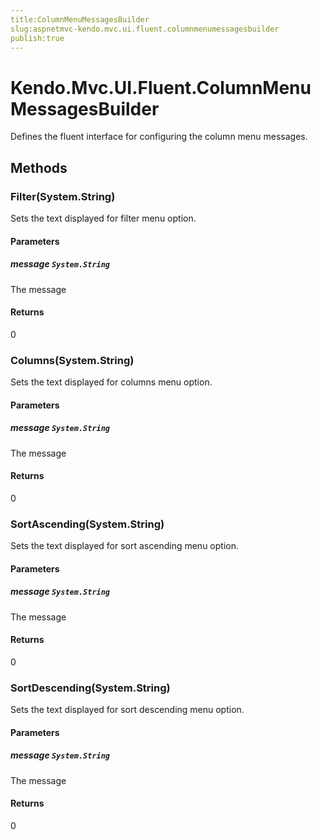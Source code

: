 ```yaml
---
title:ColumnMenuMessagesBuilder
slug:aspnetmvc-kendo.mvc.ui.fluent.columnmenumessagesbuilder
publish:true
---
```


# Kendo.Mvc.UI.Fluent.ColumnMenuMessagesBuilder
Defines the fluent interface for configuring the column menu messages.



## Methods

### Filter(System.String)
Sets the text displayed for filter menu option.


#### Parameters

##### message `System.String`
The message



#### Returns
0


### Columns(System.String)
Sets the text displayed for columns menu option.


#### Parameters

##### message `System.String`
The message



#### Returns
0


### SortAscending(System.String)
Sets the text displayed for sort ascending menu option.


#### Parameters

##### message `System.String`
The message



#### Returns
0


### SortDescending(System.String)
Sets the text displayed for sort descending menu option.


#### Parameters

##### message `System.String`
The message



#### Returns
0




